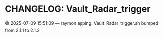 # CHANGELOG: Vault_Radar_trigger

🟣 2025-07-09 15:51:09 — raymon.epping: Vault_Radar_trigger.sh bumped from 2.1.1 to 2.1.2

